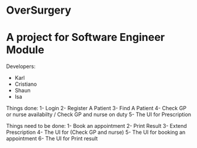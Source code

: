 
# OverSurgery
A project for Software Engineer Module
======================================
Developers:
* Karl
* Cristiano
* Shaun
* Isa

Things done:
1- Login
2- Register A Patient
3- Find A Patient
4- Check GP or nurse availabilty / Check GP and nurse on duty
5- The UI for Prescription

Things need to be done:
1- Book an appointment
2- Print Result
3- Extend Prescription
4- The UI for (Check GP and nurse)
5- The UI for booking an appointment
6- The UI for Print result

